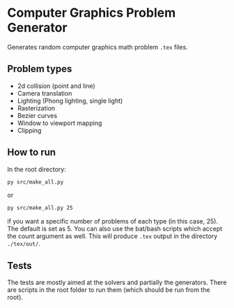 # Computer Graphics Problem Generator

Generates random computer graphics math problem `.tex` files.

## Problem types
* 2d collision (point and line)
* Camera translation
* Lighting (Phong lighting, single light)
* Rasterization
* Bezier curves
* Window to viewport mapping
* Clipping

## How to run
In the root directory:
```bash
py src/make_all.py
```
or
```bash
py src/make_all.py 25
```
if you want a specific number of problems of each type (in this case, 25). The default is set as 5. You can also use the bat/bash scripts which accept the count argument as well. This will produce `.tex` output in the directory `./tex/out/`.

## Tests
The tests are mostly aimed at the solvers and partially the generators. There are scripts in the root folder to run them (which should be run from the root).
